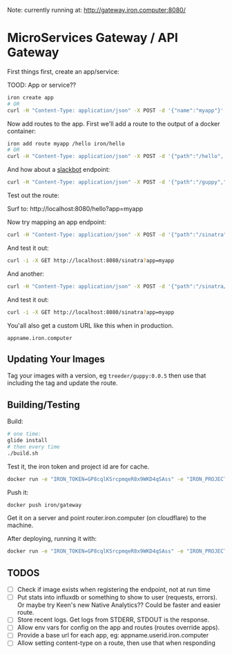 Note: currently running at: http://gateway.iron.computer:8080/

# MicroServices Gateway / API Gateway

First things first, create an app/service:

TOOD: App or service??

```sh
iron create app
# OR
curl -H "Content-Type: application/json" -X POST -d '{"name":"myapp"}' http://localhost:8080/api/v1/apps
```

Now add routes to the app. First we'll add a route to the output of a docker container:

```sh
iron add route myapp /hello iron/hello
# OR
curl -H "Content-Type: application/json" -X POST -d '{"path":"/hello", "image":"iron/hello", "type":"run"}' http://localhost:8080/api/v1/apps/myapp/routes
```

And how about a [slackbot](https://github.com/treeder/slackbots/tree/master/guppy) endpoint:

```sh
curl -H "Content-Type: application/json" -X POST -d '{"path":"/guppy","image":"treeder/guppy:0.0.2", "content_type": "application/json"}' http://localhost:8080/api/v1/apps/myapp/routes
```

Test out the route:

Surf to: http://localhost:8080/hello?app=myapp

Now try mapping an app endpoint:

```sh
curl -H "Content-Type: application/json" -X POST -d '{"path":"/sinatra","image":"treeder/hello-sinatra", "type":"app", "cpath":"/"}' http://localhost:8080/api/v1/apps/myapp/routes
```

And test it out:

```sh
curl -i -X GET http://localhost:8080/sinatra?app=myapp
```

And another:

```sh
curl -H "Content-Type: application/json" -X POST -d '{"path":"/sinatra/ping","image":"treeder/hello-sinatra", "type":"app", "cpath":"/ping"}' http://localhost:8080/api/v1/apps/myapp/routes
```

And test it out:

```sh
curl -i -X GET http://localhost:8080/sinatra?app=myapp
```

You'all also get a custom URL like this when in production.

```
appname.iron.computer
```

## Updating Your Images

Tag your images with a version, eg `treeder/guppy:0.0.5` then use that including the tag and update
the route.

## Building/Testing

Build:

```sh
# one time:
glide install
# then every time
./build.sh
```

Test it, the iron token and project id are for cache.

```sh
docker run -e "IRON_TOKEN=GP8cqlKSrcpmqeR8x9WKD4qSAss" -e "IRON_PROJECT_ID=4fd2729368a0197d1102056b" -e "CLOUDFLARE_EMAIL=treeder@gmail.com" -e "CLOUDFLARE_API_KEY=X" --rm -it --privileged -p 8080:8080 iron/gateway
```

Push it:

```sh
docker push iron/gateway
```

Get it on a server and point router.iron.computer (on cloudflare) to the machine.

After deploying, running it with:

```sh
docker run -e "IRON_TOKEN=GP8cqlKSrcpmqeR8x9WKD4qSAss" -e "IRON_PROJECT_ID=4fd2729368a0197d1102056b" --name irongateway -it --privileged --net=host -p 8080:8080 -d --name irongateway iron/gateway
```

## TODOS

* [ ] Check if image exists when registering the endpoint, not at run time
* [ ] Put stats into influxdb or something to show to user (requests, errors). Or maybe try Keen's new Native Analytics??  Could be faster and easier route. 
* [ ] Store recent logs. Get logs from STDERR, STDOUT is the response.  
* [ ] Allow env vars for config on the app and routes (routes override apps). 
* [ ] Provide a base url for each app, eg: appname.userid.iron.computer
* [ ] Allow setting content-type on a route, then use that when responding
